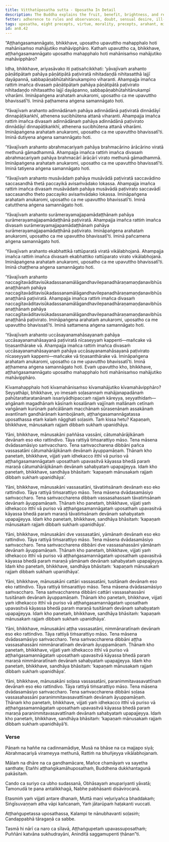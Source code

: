 ```yaml
---
title: Vitthatūposatha sutta - Uposatha In Detail
description: The Buddha explains the fruit, benefit, brightness, and reach of observing the Uposatha endowed with the eight factors in detail.
fetter: adherence to rules and observances, doubt, sensual desire, ill-will, conceit, ignorance
tags: uposatha, eight precepts, virtue, morality, precepts, arahant, mindfulness, heedfulness, diligence, negligence, death, liberation, nibbāna, four great kings, thirty-three gods, yāma gods, tusita gods, nimmānarati gods, paranimmita-vasavatti gods
id: an8.42
---
```


“Aṭṭhaṅgasamannāgato, bhikkhave, uposatho upavuttho mahapphalo hoti mahānisaṁso mahājutiko mahāvipphāro. Kathaṁ upavuttho ca, bhikkhave, aṭṭhaṅgasamannāgato uposatho mahapphalo hoti mahānisaṁso mahājutiko mahāvipphāro?

Idha, bhikkhave, ariyasāvako iti paṭisañcikkhati: ‘yāvajīvaṁ arahanto pāṇātipātaṁ pahāya pāṇātipātā paṭiviratā nihitadaṇḍā nihitasatthā lajjī dayāpannā, sabbapāṇabhūtahitānukampino viharanti. Ahampajja imañca rattiṁ imañca divasaṁ pāṇātipātaṁ pahāya pāṇātipātā paṭivirato nihitadaṇḍo nihitasattho lajjī dayāpanno, sabbapāṇabhūtahitānukampī viharāmi. Imināpaṅgena arahataṁ anukaromi, uposatho ca me upavuttho bhavissatī’ti. Iminā paṭhamena aṅgena samannāgato hoti. 

‘Yāvajīvaṁ arahanto adinnādānaṁ pahāya adinnādānā paṭiviratā dinnādāyī dinnapāṭikaṅkhī, athenena sucibhūtena attanā viharanti. Ahampajja imañca rattiṁ imañca divasaṁ adinnādānaṁ pahāya adinnādānā paṭivirato dinnādāyī dinnapāṭikaṅkhī, athenena sucibhūtena attanā viharāmi. Imināpaṅgena arahataṁ anukaromi, uposatho ca me upavuttho bhavissatī’ti. Iminā dutiyena aṅgena samannāgato hoti. 

‘Yāvajīvaṁ arahanto abrahmacariyaṁ pahāya brahmacārino ārācārino viratā methunā gāmadhammā. Ahampajja imañca rattiṁ imañca divasaṁ abrahmacariyaṁ pahāya brahmacārī ārācārī virato methunā gāmadhammā. Imināpaṅgena arahataṁ anukaromi, uposatho ca me upavuttho bhavissatī’ti. Iminā tatiyena aṅgena samannāgato hoti. 

‘Yāvajīvaṁ arahanto musāvādaṁ pahāya musāvādā paṭiviratā saccavādino saccasandhā thetā paccayikā avisaṁvādako lokassa. Ahampajja imañca rattiṁ imañca divasaṁ musāvādaṁ pahāya musāvādā paṭivirato saccavādī saccasandho theto paccayiko avisaṁvādako lokassa. Imināpaṅgena arahataṁ anukaromi, uposatho ca me upavuttho bhavissatī’ti. Iminā catutthena aṅgena samannāgato hoti. 

‘Yāvajīvaṁ arahanto surāmerayamajjapamādaṭṭhānaṁ pahāya surāmerayamajjapamādaṭṭhānā paṭiviratā. Ahampajja imañca rattiṁ imañca divasaṁ surāmerayamajjapamādaṭṭhānaṁ pahāya surāmerayamajjapamādaṭṭhānā paṭivirato. Imināpaṅgena arahataṁ anukaromi, uposatho ca me upavuttho bhavissatī’ti. Iminā pañcamena aṅgena samannāgato hoti. 

‘Yāvajīvaṁ arahanto ekabhattikā rattūparatā viratā vikālabhojanā. Ahampajja imañca rattiṁ imañca divasaṁ ekabhattiko rattūparato virato vikālabhojanā. Imināpaṅgena arahataṁ anukaromi, uposatho ca me upavuttho bhavissatī’ti. Iminā chaṭṭhena aṅgena samannāgato hoti. 

‘Yāvajīvaṁ arahanto naccagītavāditavisūkadassanamālāgandhavilepanadhāraṇamaṇḍanavibhūsanaṭṭhānaṁ pahāya naccagītavāditavisūkadassanamālāgandhavilepanadhāraṇamaṇḍanavibhūsanaṭṭhānā paṭiviratā. Ahampajja imañca rattiṁ imañca divasaṁ naccagītavāditavisūkadassanamālāgandhavilepanadhāraṇamaṇḍanavibhūsanaṭṭhānaṁ pahāya naccagītavāditavisūkadassanamālāgandhavilepanadhāraṇamaṇḍanavibhūsanaṭṭhānā paṭivirato. Imināpaṅgena arahataṁ anukaromi, uposatho ca me upavuttho bhavissatī’ti. Iminā sattamena aṅgena samannāgato hoti. 

‘Yāvajīvaṁ arahanto uccāsayanamahāsayanaṁ pahāya uccāsayanamahāsayanā paṭiviratā nīcaseyyaṁ kappenti—mañcake vā tiṇasanthārake vā. Ahampajja imañca rattiṁ imañca divasaṁ uccāsayanamahāsayanaṁ pahāya uccāsayanamahāsayanā paṭivirato nīcaseyyaṁ kappemi—mañcake vā tiṇasanthārake vā. Imināpaṅgena arahataṁ anukaromi, uposatho ca me upavuttho bhavissatī’ti. Iminā aṭṭhamena aṅgena samannāgato hoti. Evaṁ upavuttho kho, bhikkhave, aṭṭhaṅgasamannāgato uposatho mahapphalo hoti mahānisaṁso mahājutiko mahāvipphāro.

Kīvamahapphalo hoti kīvamahānisaṁso kīvamahājutiko kīvamahāvipphāro? Seyyathāpi, bhikkhave, yo imesaṁ soḷasannaṁ mahājanapadānaṁ pahūtarattaratanānaṁ issariyādhipaccaṁ rajjaṁ kāreyya, seyyathidaṁ— aṅgānaṁ magadhānaṁ kāsīnaṁ kosalānaṁ vajjīnaṁ mallānaṁ cetīnaṁ vaṅgānaṁ kurūnaṁ pañcālānaṁ macchānaṁ sūrasenānaṁ assakānaṁ avantīnaṁ gandhārānaṁ kambojānaṁ, aṭṭhaṅgasamannāgatassa uposathassa etaṁ kalaṁ nāgghati soḷasiṁ. Taṁ kissa hetu? Kapaṇaṁ, bhikkhave, mānusakaṁ rajjaṁ dibbaṁ sukhaṁ upanidhāya.

Yāni, bhikkhave, mānusakāni paññāsa vassāni, cātumahārājikānaṁ devānaṁ eso eko rattindivo. Tāya rattiyā tiṁsarattiyo māso. Tena māsena dvādasamāsiyo saṁvaccharo. Tena saṁvaccharena dibbāni pañca vassasatāni cātumahārājikānaṁ devānaṁ āyuppamāṇaṁ. Ṭhānaṁ kho panetaṁ, bhikkhave, vijjati yaṁ idhekacco itthī vā puriso vā aṭṭhaṅgasamannāgataṁ uposathaṁ upavasitvā kāyassa bhedā paraṁ maraṇā cātumahārājikānaṁ devānaṁ sahabyataṁ upapajjeyya. Idaṁ kho panetaṁ, bhikkhave, sandhāya bhāsitaṁ: ‘kapaṇaṁ mānusakaṁ rajjaṁ dibbaṁ sukhaṁ upanidhāya’.

Yāni, bhikkhave, mānusakāni vassasatāni, tāvatiṁsānaṁ devānaṁ eso eko rattindivo. Tāya rattiyā tiṁsarattiyo māso. Tena māsena dvādasamāsiyo saṁvaccharo. Tena saṁvaccharena dibbaṁ vassasahassaṁ tāvatiṁsānaṁ devānaṁ āyuppamāṇaṁ. Ṭhānaṁ kho panetaṁ, bhikkhave, vijjati yaṁ idhekacco itthī vā puriso vā aṭṭhaṅgasamannāgataṁ uposathaṁ upavasitvā kāyassa bhedā paraṁ maraṇā tāvatiṁsānaṁ devānaṁ sahabyataṁ upapajjeyya. Idaṁ kho panetaṁ, bhikkhave, sandhāya bhāsitaṁ: ‘kapaṇaṁ mānusakaṁ rajjaṁ dibbaṁ sukhaṁ upanidhāya’.

Yāni, bhikkhave, mānusakāni dve vassasatāni, yāmānaṁ devānaṁ eso eko rattindivo. Tāya rattiyā tiṁsarattiyo māso. Tena māsena dvādasamāsiyo saṁvaccharo. Tena saṁvaccharena dibbāni dve vassasahassāni yāmānaṁ devānaṁ āyuppamāṇaṁ. Ṭhānaṁ kho panetaṁ, bhikkhave, vijjati yaṁ idhekacco itthī vā puriso vā aṭṭhaṅgasamannāgataṁ uposathaṁ upavasitvā kāyassa bhedā paraṁ maraṇā yāmānaṁ devānaṁ sahabyataṁ upapajjeyya. Idaṁ kho panetaṁ, bhikkhave, sandhāya bhāsitaṁ: ‘kapaṇaṁ mānusakaṁ rajjaṁ dibbaṁ sukhaṁ upanidhāya’.

Yāni, bhikkhave, mānusakāni cattāri vassasatāni, tusitānaṁ devānaṁ eso eko rattindivo. Tāya rattiyā tiṁsarattiyo māso. Tena māsena dvādasamāsiyo saṁvaccharo. Tena saṁvaccharena dibbāni cattāri vassasahassāni tusitānaṁ devānaṁ āyuppamāṇaṁ. Ṭhānaṁ kho panetaṁ, bhikkhave, vijjati yaṁ idhekacco itthī vā puriso vā aṭṭhaṅgasamannāgataṁ uposathaṁ upavasitvā kāyassa bhedā paraṁ maraṇā tusitānaṁ devānaṁ sahabyataṁ upapajjeyya. Idaṁ kho panetaṁ, bhikkhave, sandhāya bhāsitaṁ: ‘kapaṇaṁ mānusakaṁ rajjaṁ dibbaṁ sukhaṁ upanidhāya’.

Yāni, bhikkhave, mānusakāni aṭṭha vassasatāni, nimmānaratīnaṁ devānaṁ eso eko rattindivo. Tāya rattiyā tiṁsarattiyo māso. Tena māsena dvādasamāsiyo saṁvaccharo. Tena saṁvaccharena dibbāni aṭṭha vassasahassāni nimmānaratīnaṁ devānaṁ āyuppamāṇaṁ. Ṭhānaṁ kho panetaṁ, bhikkhave, vijjati yaṁ idhekacco itthī vā puriso vā aṭṭhaṅgasamannāgataṁ uposathaṁ upavasitvā kāyassa bhedā paraṁ maraṇā nimmānaratīnaṁ devānaṁ sahabyataṁ upapajjeyya. Idaṁ kho panetaṁ, bhikkhave, sandhāya bhāsitaṁ: ‘kapaṇaṁ mānusakaṁ rajjaṁ dibbaṁ sukhaṁ upanidhāya’.

Yāni, bhikkhave, mānusakāni soḷasa vassasatāni, paranimmitavasavattīnaṁ devānaṁ eso eko rattindivo. Tāya rattiyā tiṁsarattiyo māso. Tena māsena dvādasamāsiyo saṁvaccharo. Tena saṁvaccharena dibbāni soḷasa vassasahassāni paranimmitavasavattīnaṁ devānaṁ āyuppamāṇaṁ. Ṭhānaṁ kho panetaṁ, bhikkhave, vijjati yaṁ idhekacco itthī vā puriso vā aṭṭhaṅgasamannāgataṁ uposathaṁ upavasitvā kāyassa bhedā paraṁ maraṇā paranimmitavasavattīnaṁ devānaṁ sahabyataṁ upapajjeyya. Idaṁ kho panetaṁ, bhikkhave, sandhāya bhāsitaṁ: ‘kapaṇaṁ mānusakaṁ rajjaṁ dibbaṁ sukhaṁ upanidhāyā’ti.

### Verse

Pāṇaṁ na haññe na cadinnamādiye,
Musā na bhāse na ca majjapo siyā;
Abrahmacariyā virameyya methunā,
Rattiṁ na bhuñjeyya vikālabhojanaṁ.

Mālaṁ na dhāre na ca gandhamācare,
Mañce chamāyaṁ va sayetha santhate;
Etañhi aṭṭhaṅgikamāhuposathaṁ,
Buddhena dukkhantagunā pakāsitaṁ.

Cando ca suriyo ca ubho sudassanā,
Obhāsayaṁ anupariyanti yāvatā;
Tamonudā te pana antalikkhagā,
Nabhe pabhāsanti disāvirocanā.

Etasmiṁ yaṁ vijjati antare dhanaṁ,
Muttā maṇi veḷuriyañca bhaddakaṁ;
Siṅgīsuvaṇṇaṁ atha vāpi kañcanaṁ,
Yaṁ jātarūpaṁ haṭakanti vuccati.

Aṭṭhaṅgupetassa uposathassa,
Kalampi te nānubhavanti soḷasiṁ;
Candappabhā tāragaṇā ca sabbe.

Tasmā hi nārī ca naro ca sīlavā,
Aṭṭhaṅgupetaṁ upavassuposathaṁ;
Puññāni katvāna sukhudrayāni,
Aninditā saggamupenti ṭhānan”ti.